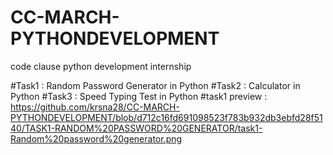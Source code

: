 # CC-MARCH-PYTHONDEVELOPMENT
 code clause python development internship
 
 
 
#Task1 : Random Password Generator in Python
#Task2 : Calculator in Python
#Task3 : Speed Typing Test in Python
#task1 preview : https://github.com/krsna28/CC-MARCH-PYTHONDEVELOPMENT/blob/d712c16fd691098523f783b932db3ebfd28f5140/TASK1-RANDOM%20PASSWORD%20GENERATOR/task1-Random%20password%20generator.png
